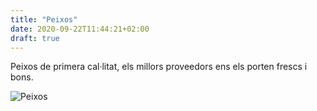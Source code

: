 ```yaml
---
title: "Peixos"
date: 2020-09-22T11:44:21+02:00
draft: true
---
```


Peixos de primera cal·litat, els millors proveedors ens els porten frescs i bons.

![Peixos](/carta/peces.jpg)
